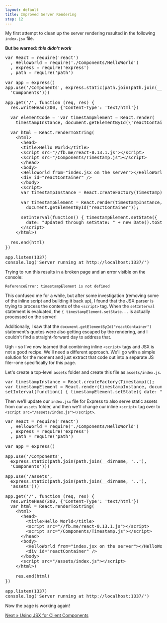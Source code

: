 ```yaml
---
layout: default
title: Improved Server Rendering
step: 12
---
```

My first attempt to clean up the server rendering resulted in the following `index.jsx` file.

**But be warned: *this didn't work***

<pre class="brush: js">
var React = require('react')
  , HelloWorld = require('./Components/HelloWorld')
  , express = require('express')
  , path = require('path')

var app = express()
app.use('/Components', express.static(path.join(path.join(__dirname, '..'),
  'Components')))

app.get('/', function (req, res) {
  res.writeHead(200, {'Content-Type': 'text/html'})

  var elementCode = 'var timestampElement = React.render(
    timestampInstance, document.getElementById(\'reactContainer\'))'

  var html = React.renderToString(
    &lt;html&gt;
      &lt;head&gt;
      &lt;title&gt;Hello World&lt;/title&gt;
      &lt;script src="//fb.me/react-0.13.1.js"&gt;&lt;/script&gt;
      &lt;script src="/Components/Timestamp.js"&gt;&lt;/script&gt;
      &lt;/head&gt;
      &lt;body&gt;
      &lt;HelloWorld from="index.jsx on the server"&gt;&lt;/HelloWorld&gt;
      &lt;div id="reactContainer" /&gt;
      &lt;/body&gt;
      &lt;script&gt;
      var timestampInstance = React.createFactory(Timestamp)();

      var timestampElement = React.render(timestampInstance,
        document.getElementById("reactContainer"));

      setInterval(function() { timestampElement.setState({
        date: "Updated through setState: " + new Date().toString() }) }, 500)
      &lt;/script&gt;
    &lt;/html&gt;)

  res.end(html)
})

app.listen(1337)
console.log('Server running at http://localhost:1337/')
</pre>

Trying to run this results in a broken page and an error visible on the console:

`ReferenceError: timestampElement is not defined`

This confused me for a while, but after some investigation (removing some of the inline script and building it back up), I found that the JSX parser is trying to process the contents of the `<script>` tag.  When the `setInterval` statement is evaluated, the `{ timestampElement.setState...` is actually processed on the server!

Additionally, I saw that the `document.getElementById("reactContainer")` statement's quotes were also getting escaped by the rendering, and I couldn't find a straight-forward day to address that.

Ugh - so I've now learned that combining inline `<script>` tags and JSX is not a good recipe.  We'll need a different approach.  We'll go with a simple solution for the moment and just extract that code out into a separate JS file--one specifically for this page.

Let's create a top-level `assets` folder and create this file as `assets/index.js`.

<pre class="brush: js">
var timestampInstance = React.createFactory(Timestamp)();
var timestampElement = React.render(timestampInstance, document.getElementById("reactContainer"));
setInterval(function() { timestampElement.setState({ date: "Updated through setState: " + new Date().toString() }) }, 500)
</pre>

Then we'll update our `index.jsx` file for Express to also serve static assets from our `assets` folder, and then we'll change our inline `<script>` tag over to `<script src="/assets/index.js"></script>`.

<pre class="brush: js">
var React = require('react')
  , HelloWorld = require('./Components/HelloWorld')
  , express = require('express')
  , path = require('path')

var app = express()

app.use('/Components',
  express.static(path.join(path.join(__dirname, '..'),
  'Components')))

app.use('/assets',
  express.static(path.join(path.join(__dirname, '..'),
  'assets')))

app.get('/', function (req, res) {
  res.writeHead(200, {'Content-Type': 'text/html'})
  var html = React.renderToString(
    &lt;html&gt;
      &lt;head&gt;
        &lt;title&gt;Hello World&lt;/title&gt;
        &lt;script src="//fb.me/react-0.13.1.js"&gt;&lt;/script&gt;
        &lt;script src="/Components/Timestamp.js"&gt;&lt;/script&gt;
      &lt;/head&gt;
      &lt;body&gt;
        &lt;HelloWorld from="index.jsx on the server"&gt;&lt;/HelloWorld&gt;
        &lt;div id="reactContainer" /&gt;
      &lt;/body&gt;
      &lt;script src="/assets/index.js"&gt;&lt;/script&gt;
    &lt;/html&gt;)

    res.end(html)
})

app.listen(1337)
console.log('Server running at http://localhost:1337/')
</pre>

Now the page is working again!

[Next » Using JSX for Client Components](13-jsx-client)
